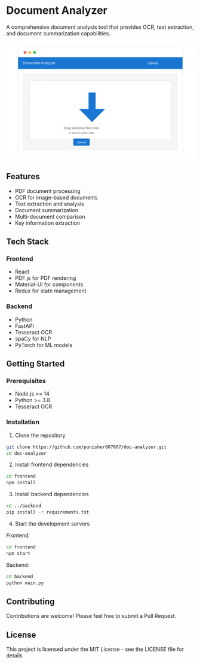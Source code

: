 # Document Analyzer

A comprehensive document analysis tool that provides OCR, text extraction, and document summarization capabilities.

![Document Analyzer on macOS](https://github.com/punisher007007/doc-analyzer/raw/main/docs/images/macos-preview.svg)

## Features

- PDF document processing
- OCR for image-based documents
- Text extraction and analysis
- Document summarization
- Multi-document comparison
- Key information extraction

## Tech Stack

### Frontend
- React
- PDF.js for PDF rendering
- Material-UI for components
- Redux for state management

### Backend
- Python
- FastAPI
- Tesseract OCR
- spaCy for NLP
- PyTorch for ML models

## Getting Started

### Prerequisites
- Node.js >= 14
- Python >= 3.8
- Tesseract OCR

### Installation

1. Clone the repository
```bash
git clone https://github.com/punisher007007/doc-analyzer.git
cd doc-analyzer
```

2. Install frontend dependencies
```bash
cd frontend
npm install
```

3. Install backend dependencies
```bash
cd ../backend
pip install -r requirements.txt
```

4. Start the development servers

Frontend:
```bash
cd frontend
npm start
```

Backend:
```bash
cd backend
python main.py
```

## Contributing

Contributions are welcome! Please feel free to submit a Pull Request.

## License

This project is licensed under the MIT License - see the LICENSE file for details